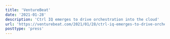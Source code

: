 ```yaml
---
title: 'VentureBeat'
date: '2021-01-28'
description: 'Ctrl IQ emerges to drive orchestration into the cloud'
url: 'https://venturebeat.com/2021/01/28/ctrl-iq-emerges-to-drive-orchestration-into-the-cloud/'
posttype: 'press'
---
```


